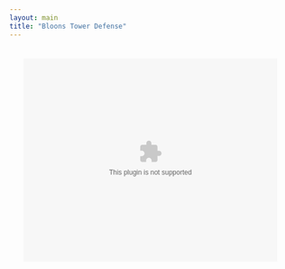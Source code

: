 ```yaml
---
layout: main
title: "Bloons Tower Defense"
---
```


<embed src="bloonstd_moved.swf" width="500" height="400" style="-webkit-transform:scale(0.9);-moz-transform-scale(0.9);" allowfullscreen/>


